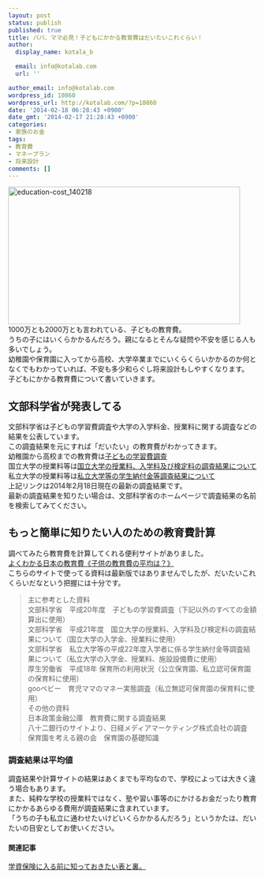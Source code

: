 ```yaml
---
layout: post
status: publish
published: true
title: パパ、ママ必見！子どもにかかる教育費はだいたいこれくらい！
author:
  display_name: kotala_b

  email: info@kotalab.com
  url: ''

author_email: info@kotalab.com
wordpress_id: 10860
wordpress_url: http://kotalab.com/?p=10860
date: '2014-02-18 06:28:43 +0900'
date_gmt: '2014-02-17 21:28:43 +0900'
categories:
- 家族のお金
tags:
- 教育費
- マネープラン
- 将来設計
comments: []
---
```

<p><img src="http://kotalab.com/wp-content/uploads/education-cost_140218.png" alt="education-cost_140218" width="470" height="279" class="alignnone size-full wp-image-10863" /><br />
1000万とも2000万とも言われている、子どもの教育費。<br />
うちの子にはいくらかかるんだろう。親になるとそんな疑問や不安を感じる人も多いでしょう。<br />
幼稚園や保育園に入ってから高校、大学卒業までにいくらくらいかかるのか何となくでもわかっていれば、不安も多少和らぐし将来設計もしやすくなります。<br />
子どもにかかる教育費について書いていきます。<br />
<!--more--></p>
<h2>文部科学省が発表してる</h2>
<p>文部科学省は子どもの学習費調査や大学の入学料金、授業料に関する調査などの結果を公表しています。<br />
この調査結果を元にすれば「だいたい」の教育費がわかってきます。<br />
幼稚園から高校までの教育費は<a href="http://www.mext.go.jp/b_menu/toukei/chousa03/gakushuuhi/kekka/k_detail/1343235.htm" title="子どもの学習費調査" target="_blank">子どもの学習費調査</a><br />
国立大学の授業料等は<a href="http://www.mext.go.jp/a_menu/koutou/houjin/1293385.htm" target="_blank">国立大学の授業料、入学料及び検定料の調査結果について</a><br />
私立大学の授業料等は<a href="http://www.mext.go.jp/a_menu/koutou/shinkou/07021403/1332348.htm" target="_blank">私立大学等の学生納付金等調査結果について</a><br />
上記リンクは2014年2月18日現在の最新の調査結果です。<br />
最新の調査結果を知りたい場合は、文部科学省のホームページで調査結果の名前を検索してみてください。</p>
<h2>もっと簡単に知りたい人のための教育費計算</h2>
<p>調べてみたら教育費を計算してくれる便利サイトがありました。<br />
<a href="http://educationalcost.com/" target="_blank">よくわかる日本の教育費《子供の教育費の平均は？》</a><a href="http://b.hatena.ne.jp/entry/http://educationalcost.com/" target="_blank"><img border="0" src="http://b.hatena.ne.jp/entry/image/http://educationalcost.com/" alt="" /></a><br />
こちらのサイトで使ってる資料は最新版ではありませんでしたが、だいたいこれくらいだなという把握には十分です。</p>
<blockquote><p>主に参考とした資料<br />
文部科学省　平成20年度　子どもの学習費調査（下記以外のすべての金額算出に使用）<br />
文部科学省　平成21年度　国立大学の授業料、入学料及び検定料の調査結果について（国立大学の入学金、授業料に使用）<br />
文部科学省　私立大学等の平成22年度入学者に係る学生納付金等調査結果について（私立大学の入学金、授業料、施設設備費に使用）<br />
厚生労働省　平成18年 保育所の利用状況（公立保育園、私立認可保育園の保育料に使用）<br />
gooベビー　育児ママのマネー実態調査（私立無認可保育園の保育料に使用）<br />
その他の資料<br />
日本政策金融公庫　教育費に関する調査結果<br />
八十二銀行のサイトより、日経メディアマーケティング株式会社の調査<br />
保育園を考える親の会　保育園の基礎知識</p></blockquote>
<h3>調査結果は平均値</h3>
<p>調査結果や計算サイトの結果はあくまでも平均なので、学校によっては大きく違う場合もあります。<br />
また、純粋な学校の授業料ではなく、塾や習い事等のにかけるお金だったり教育にかかるあらゆる費用が調査結果に含まれています。<br />
「うちの子も私立に通わせたいけどいくらかかるんだろう」というかたは、だいたいの目安としてお使いください。</p>
<h4 class="rel">関連記事</h4>
<p><a href="http://kotalab.com/educational-insurance" target="_blank">学資保険に入る前に知っておきたい表と裏。</a><span class="removed_link" title="http://b.hatena.ne.jp/entry/http://kotalab.com/educational-insurance"><img border="0" src="http://b.hatena.ne.jp/entry/image/http://kotalab.com/educational-insurance" alt="" /></span></p>
